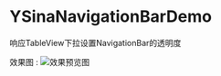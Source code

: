 # YSinaNavigationBarDemo
响应TableView下拉设置NavigationBar的透明度


效果图 :
![效果预览图](https://github.com/YRunIntoLove/YSinaNavigationBarDemo/raw/master/YSinaNavigationBarDemo/Image/Sina.gif)
